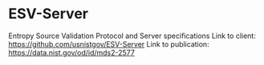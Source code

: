 # ESV-Server
Entropy Source Validation Protocol and Server specifications
Link to client: https://github.com/usnistgov/ESV-Server
Link to publication: https://data.nist.gov/od/id/mds2-2577

